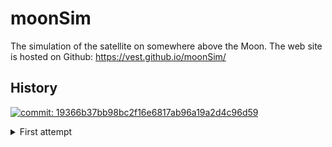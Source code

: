 # moonSim
The simulation of the satellite on somewhere above the Moon. The web site is hosted on Github: https://vest.github.io/moonSim/

## History
[![commit: 19366b37bb98bc2f16e6817ab96a19a2d4c96d59](https://img.youtube.com/vi/7a5V6PsjCGM/0.jpg)](https://www.youtube.com/watch?v=7a5V6PsjCGM)

<details>
  <summary>First attempt</summary>
  
[![commit: 01d4e586159de70a49f5d44062a8084bde1be9a6](https://img.youtube.com/vi/c7g59kq5bmw/0.jpg)](https://www.youtube.com/watch?v=c7g59kq5bmw)
</details>
